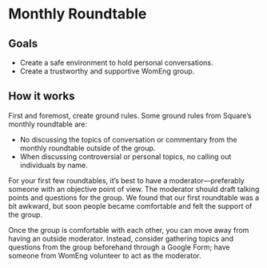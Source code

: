 # Monthly Roundtable

## Goals
* Create a safe environment to hold personal conversations.
* Create a trustworthy and supportive WomEng group.

## How it works
First and foremost, create ground rules. Some ground rules from Square’s monthly roundtable are:

* No discussing the topics of conversation or commentary from the monthly roundtable outside of the group.
* When discussing controversial or personal topics, no calling out individuals by name.

For your first few roundtables, it’s best to have a moderator—preferably someone with an objective point of view. The moderator should draft talking points and questions for the group. We found that our first roundtable was a bit awkward, but soon people became comfortable and felt the support of the group.

Once the group is comfortable with each other, you can move away from having an outside moderator. Instead, consider gathering topics and questions from the group beforehand through a Google Form; have someone from WomEng volunteer to act as the moderator.
